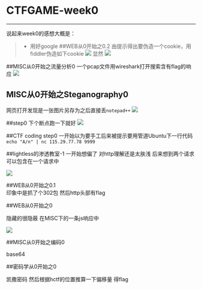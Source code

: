 ﻿# CTFGAME-week0

------

 说起来week0的感想大概是：

> * 用好google
##WEB从0开始之0.2
由提示得出要伪造一个cookie，用fiddler伪造如下cookie
![](http://7xr0ty.com1.z0.glb.clouddn.com/%E6%8D%95%E8%8E%B73.PNG)
显然
![](http://7xr0ty.com1.z0.glb.clouddn.com/%E6%8D%95%E8%8E%B74.PNG)

##MISC从0开始之流量分析0
 一个pcap文件用wireshark打开搜索含有flag的响应
 ![](http://7xr0ty.com1.z0.glb.clouddn.com/%E6%8D%95%E8%8E%B75.PNG)

## MISC从0开始之Steganography0
网页打开发现是一张图片另存为之后直接丢`notepad++`
![](http://7xr0ty.com1.z0.glb.clouddn.com/%E6%8D%95%E8%8E%B76.PNG)

##step0
下个断点跑一下就好
![](hhttp://7xr0ty.com1.z0.glb.clouddn.com/%E6%8D%95%E8%8E%B77.PNG)

##CTF coding step0
一开始以为要手工后来被提示要用管道Ubuntu下一行代码  `echo "A/n" | nc 115.29.77.78 9999`

##lightless的渗透教室-1
一开始想偏了 对http理解还是太肤浅 后来想到两个请求可以包含在一个请求中

![](http://7xr0ty.com1.z0.glb.clouddn.com/8.PNG)

##WEB从0开始之0.1	
印象中是抓了个302包 然后http头部有flag 


##WEB从0开始之0

隐藏的很隐蔽 在MISC下的一条js响应中

![](http://7xr0ty.com1.z0.glb.clouddn.com/9.PNG)

##MISC从0开始之编码0

base64

##密码学从0开始之0

凯撒密码 然后根据hctf的位置推算一下偏移量 得flag

